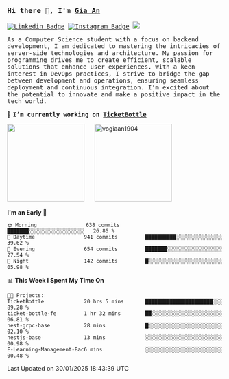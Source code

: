 ### <samp>Hi there 👋, I'm <a href="https://www.linkedin.com/in/vogiaan1904/" target="_blank">Gia An</a></samp>

<samp> [![Linkedin Badge](https://img.shields.io/badge/-LinkedIn-0e76a8?style=flat-square&logo=Linkedin&logoColor=white)](https://linkedin.com/in/vogiaan1904)
[![Instagram Badge](https://img.shields.io/badge/-Instagram-e4405f?style=flat-square&logo=Instagram&logoColor=white)](https://instagram.com/_.ja.ann_/) ![](https://komarev.com/ghpvc/?username=vogiaan1904&style=flat-square&base=500)</samp> 

<samp>As a Computer Science student with a focus on backend development, I am dedicated to mastering the intricacies of server-side technologies and architecture. My passion for programming drives me to create efficient, scalable solutions that enhance user experiences. With a keen interest in DevOps practices, I strive to bridge the gap between development and operations, ensuring seamless deployment and continuous integration. I’m excited about the potential to innovate and make a positive impact in the tech world.</samp>

🔭 <samp>**I’m currently working on [TicketBottle](https://github.com/vogiaan1904/TicketBottle)**</samp>



<div>
  <img height="180em" src="https://github-readme-stats.vercel.app/api/top-langs/?username=vogiaan1904&show_icons=true&hide_border=true&layout=compact&langs_count=10&theme=transparent&include_orgs=true"/>
  &nbsp;&nbsp;&nbsp;&nbsp;
  <img height="180em" src="https://github-readme-stats.vercel.app/api?username=vogiaan1904&show_icons=true&hide_border=true&&count_private=true&include_all_commits=true&theme=transparent&locale=en" alt="vogiaan1904" />
</div>






<!--START_SECTION:waka-->
**I'm an Early 🐤** 

```text
🌞 Morning                638 commits         ███████░░░░░░░░░░░░░░░░░░   26.86 % 
🌆 Daytime                941 commits         ██████████░░░░░░░░░░░░░░░   39.62 % 
🌃 Evening                654 commits         ███████░░░░░░░░░░░░░░░░░░   27.54 % 
🌙 Night                  142 commits         █░░░░░░░░░░░░░░░░░░░░░░░░   05.98 % 
```


📊 **This Week I Spent My Time On** 

```text
🐱‍💻 Projects: 
TicketBottle             20 hrs 5 mins       ██████████████████████░░░   89.28 % 
ticket-bottle-fe         1 hr 32 mins        ██░░░░░░░░░░░░░░░░░░░░░░░   06.81 % 
nest-grpc-base           28 mins             █░░░░░░░░░░░░░░░░░░░░░░░░   02.10 % 
nestjs-base              13 mins             ░░░░░░░░░░░░░░░░░░░░░░░░░   00.98 % 
E-Learning-Management-Bac6 mins              ░░░░░░░░░░░░░░░░░░░░░░░░░   00.48 % 
```


 Last Updated on 30/01/2025 18:43:39 UTC
<!--END_SECTION:waka-->
